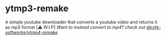 # ytmp3-remake
A simple youtube downloader that converts a youtube video and returns it as mp3 format [⚠️ W.I.P]
<i>Want to instead convert to mp4? check out <a href="https://github.com/rxfe-softworks/ytmp4-remake">@rxfe-softworks/ytmp4-remake</a></i>
